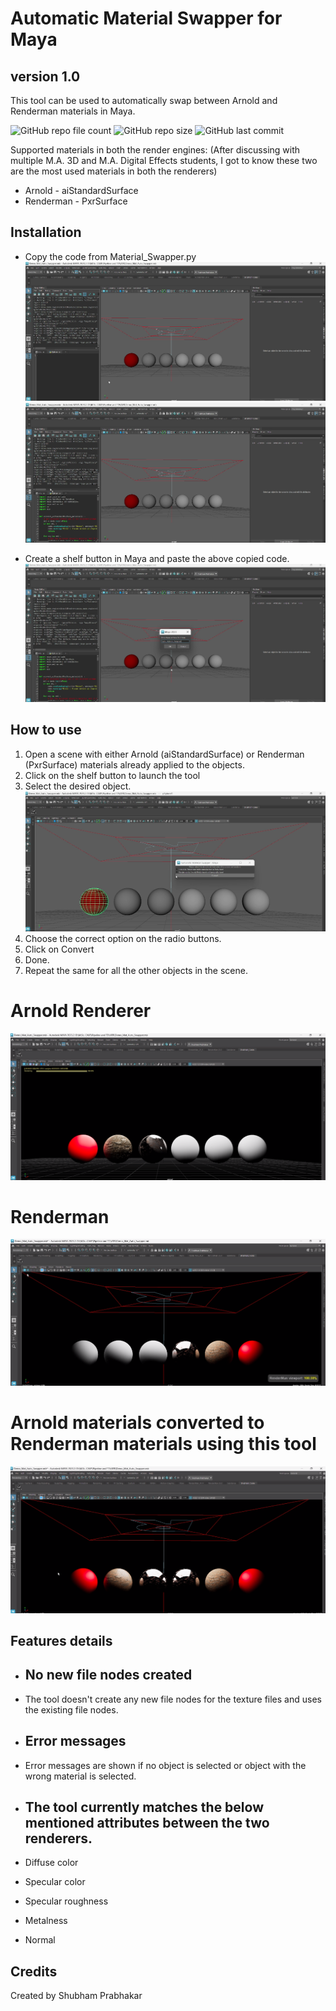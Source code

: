 # Automatic Material Swapper for Maya
## version 1.0

This tool can be used to automatically swap between Arnold and Renderman materials in Maya.  

![GitHub repo file count](https://img.shields.io/github/directory-file-count/whatshubhamdoes/Automatic_Material_Swapper_Maya) ![GitHub repo size](https://img.shields.io/github/repo-size/whatshubhamdoes/Automatic_Material_Swapper_Maya) ![GitHub last commit](https://img.shields.io/github/last-commit/whatshubhamdoes/Automatic_Material_Swapper_Maya)



Supported materials in both the render engines: 
(After discussing with multiple M.A. 3D and M.A. Digital Effects students, I got to know these two are the most used materials in both the renderers)
* Arnold - aiStandardSurface
* Renderman - PxrSurface

## Installation
* Copy the code from Material_Swapper.py         
 ![IMAGE1!](pictures/image_1.png)
 ![IMAGE2!](pictures/image_2.png)

* Create a shelf button in Maya and paste the above copied code. 
 ![IMAGE3!](pictures/image_3.png) 

## How to use
1. Open a scene with either Arnold (aiStandardSurface) or Renderman (PxrSurface) materials already applied to the objects.
2. Click on the shelf button to launch the tool  
3. Select the desired object.
![IMAGE4!](pictures/image_4.png) 
4. Choose the correct option on the radio buttons.  
5. Click on Convert
6. Done.  
7. Repeat the same for all the other objects in the scene.

# Arnold Renderer
![IMAGE5!](pictures/image_5.png) 

# Renderman
![IMAGE6!](pictures/image_6.png) 

# Arnold materials converted to Renderman materials using this tool
![IMAGE7!](pictures/image_7.png) 

## Features details

*   ##  No new file nodes created  
*   The tool doesn't create any new file nodes for the texture files and uses the existing file nodes.

*   ##  Error messages 
*   Error messages are shown if no object is selected or object with the wrong material is selected.

*  ##   The tool currently matches the below mentioned attributes between the two renderers.
*   Diffuse color
*   Specular color
*   Specular roughness
*   Metalness
*   Normal


## Credits
Created by Shubham Prabhakar    